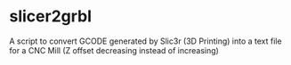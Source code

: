 # slicer2grbl
A script to convert GCODE generated by Slic3r (3D Printing) into a text file for a CNC Mill (Z offset decreasing instead of increasing)
